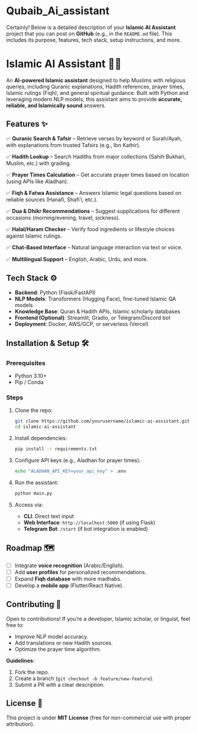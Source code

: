 # Qubaib_Ai_assistant
Certainly! Below is a detailed description of your **Islamic AI Assistant** project that you can post on **GitHub** (e.g., in the `README.md` file). This includes its purpose, features, tech stack, setup instructions, and more.  

# **Islamic AI Assistant** 🤖🕌  

An **AI-powered Islamic assistant** designed to help Muslims with religious queries, including Quranic explanations, Hadith references, prayer times, Islamic rulings (Fiqh), and general spiritual guidance. Built with Python and leveraging modern NLP models, this assistant aims to provide **accurate, reliable, and Islamically sound** answers.  

## **Features** ✨  

✅ **Quranic Search & Tafsir** – Retrieve verses by keyword or Surah/Ayah, with explanations from trusted Tafsirs (e.g., Ibn Kathir).  

✅ **Hadith Lookup** – Search Hadiths from major collections (Sahih Bukhari, Muslim, etc.) with grading.  

✅ **Prayer Times Calculation** – Get accurate prayer times based on location (using APIs like Aladhan).  

✅ **Fiqh & Fatwa Assistance** – Answers Islamic legal questions based on reliable sources (Hanafi, Shafi’i, etc.).  

✅ **Dua & Dhikr Recommendations** – Suggest supplications for different occasions (morning/evening, travel, sickness).  

✅ **Halal/Haram Checker** – Verify food ingredients or lifestyle choices against Islamic rulings.  

✅ **Chat-Based Interface** – Natural language interaction via text or voice.  

✅ **Multilingual Support** – English, Arabic, Urdu, and more.  

## **Tech Stack** ⚙️  

- **Backend**: Python (Flask/FastAPI)  
- **NLP Models**: Transformers (Hugging Face), fine-tuned Islamic QA models  
- **Knowledge Base**: Quran & Hadith APIs, Islamic scholarly databases  
- **Frontend (Optional)**: Streamlit, Gradio, or Telegram/Discord bot  
- **Deployment**: Docker, AWS/GCP, or serverless (Vercel)  

## **Installation & Setup** 🛠️  

### **Prerequisites**  
- Python 3.10+  
- Pip / Conda  

### **Steps**  
1. Clone the repo:  
   ```sh
   git clone https://github.com/yourusername/islamic-ai-assistant.git
   cd islamic-ai-assistant
   ```

2. Install dependencies:  
   ```sh
   pip install -r requirements.txt
   ```

3. Configure API keys (e.g., Aladhan for prayer times):  
   ```sh
   echo "ALADHAN_API_KEY=your_api_key" > .env
   ```

4. Run the assistant:  
   ```sh
   python main.py
   ```

5. Access via:  
   - **CLI**: Direct text input  
   - **Web Interface**: `http://localhost:5000` (if using Flask)  
   - **Telegram Bot**: `/start` (if bot integration is enabled)  

## **Roadmap** 🗺️  

- [ ] Integrate **voice recognition** (Arabic/English).  
- [ ] Add **user profiles** for personalized recommendations.  
- [ ] Expand **Fiqh database** with more madhabs.  
- [ ] Develop a **mobile app** (Flutter/React Native).  

## **Contributing** 🤝  

Open to contributions! If you’re a developer, Islamic scholar, or linguist, feel free to:  
- Improve NLP model accuracy.  
- Add translations or new Hadith sources.  
- Optimize the prayer time algorithm.  

**Guidelines**:  
1. Fork the repo.  
2. Create a branch (`git checkout -b feature/new-feature`).  
3. Submit a PR with a clear description.  

## **License** 📜  

This project is under **MIT License** (free for non-commercial use with proper attribution).  
